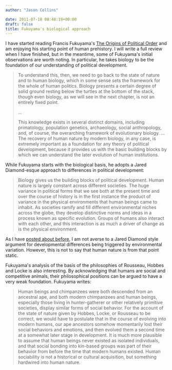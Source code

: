 ```yaml
---
author: "Jason Collins"

date: 2011-07-18 08:48:19+00:00
draft: false
title: Fukuyama's biological approach
---
```


I have started reading Francis Fukuyama's [The Origins of Political Order](https://www.jasoncollins.blog/fukuyamas-the-origins-of-political-order/) and am enjoying his starting point of human prehistory. I will write a full review when I have finished, but in the meantime, some of Fukuyama's initial observations are worth noting. In particular, he takes biology to be the foundation of our understanding of political development.


<blockquote>To understand this, then, we need to go back to the state of nature and to human biology, which in some sense sets the framework for the whole of human politics. Biology presents a certain degree of solid ground resting below the turtles at the bottom of the stack, though even biology, as we will see in the next chapter, is not an entirely fixed point.

...

This knowledge exists in several distinct domains, including primatology, population genetics, archaeology, social anthropology, and, of course, the overarching framework of evolutionary biology. ... The recovery of human nature by modern biology, in any case, is extremely important as a foundation for any theory of political development, because it provides us with the basic building blocks by which we can understand the later evolution of human institutions.</blockquote>


While Fukuyama starts with the biological basis, he adopts a Jared Diamond-esque approach to differences in political development:


<blockquote>Biology gives us the building blocks of political development. Human nature is largely constant across different societies. The huge variance in political forms that we see both at the present time and over the course of history is in the first instance the product of variance in the physical environments that human beings came to inhabit. As societies ramify and fill different environmental niches across the globe, they develop distinctive norms and ideas in a process known as specific evolution. Groups of humans also interact with each other, and this interaction is as much a driver of change as is the physical environment.</blockquote>


As I have [posted about before](https://www.jasoncollins.blog/diamond-on-biological-differences/), I am not averse to a Jared Diamond style argument for developmental differences being triggered by environmental variation. However, this is not to say that human nature is from that point static.

Fukuyama's analysis of the basis of the philosophies of Rousseau, Hobbes and Locke is also interesting. By acknowledging that humans are social and competitive animals, their philosophical positions can be argued to have a very weak foundation. Fukuyama writes:


<blockquote>Human beings and chimpanzees were both descended from an ancestral ape, and both modern chimpanzees and human beings, especially those living in hunter-gatherer or other relatively primitive societies, display similar forms of social behavior. For the account of the state of nature given by Hobbes, Locke, or Rousseau to be correct, we would have to postulate that in the course of evolving into modern humans, our ape ancestors somehow momentarily lost their social behaviors and emotions, and then evolved them a second time at a somewhat later stage in development. It is much more plausible to assume that human beings never existed as isolated individuals, and that social bonding into kin-based groups was part of their behavior from before the time that modern humans existed. Human sociability is not a historical or cultural acquisition, but something hardwired into human nature.</blockquote>



